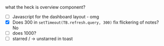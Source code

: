what the heck is overview component?
- [ ] Javascript for the dashboard layout - omg
- [x] Does 300 in `setTimeout(TB.refresh.query, 300)` fix flickering of notes? No
- [ ] does 1000?
- [ ] starred / -> unstarred in toast
